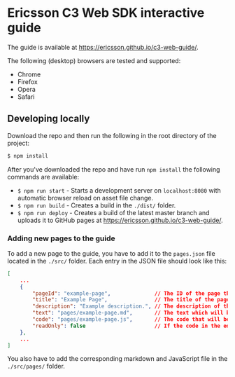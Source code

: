 # Ericsson C3 Web SDK interactive guide
The guide is available at https://ericsson.github.io/c3-web-guide/.

The following (desktop) browsers are tested and supported:
* Chrome
* Firefox
* Opera
* Safari

## Developing locally
Download the repo and then run the following in the root directory of the project:
```bash
$ npm install
```
After you've downloaded the repo and have run `npm install` the following commands are available:
* `$ npm run start` - Starts a development server on `localhost:8080` with automatic browser reload on asset file change.
* `$ npm run build` - Creates a build in the `./dist/` folder.
* `$ npm run deploy` - Creates a build of the latest master branch and uploads it to GitHub pages at https://ericsson.github.io/c3-web-guide/.

### Adding new pages to the guide
To add a new page to the guide, you have to add it to the `pages.json` file located in the `./src/` folder. Each entry in the JSON file should look like this:
```json
[
    ...
    {
        "pageId": "example-page",              // The ID of the page that also will be used in the URL. Should be a slugged version of the title.
        "title": "Example Page",               // The title of the page
        "description": "Example description.", // The description of the page that will be shown on the home page.
        "text": "pages/example-page.md",       // The text which will be shown in the guide.
        "code": "pages/example-page.js",       // The code that will be shown in the editor beside the text.
        "readOnly": false                      // If the code in the editor should be editable and runnable or not.
    },
    ...
]
```
You also have to add the corresponding markdown and JavaScript file in the `./src/pages/` folder.
